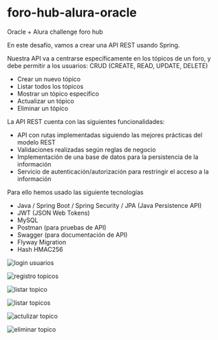 # foro-hub-alura-oracle
Oracle + Alura challenge foro hub

En este desafío, vamos a crear una API REST usando Spring.

Nuestra API va a centrarse específicamente en los tópicos de un foro, y debe permitir a los usuarios:
CRUD (CREATE, READ, UPDATE, DELETE) 
- Crear un nuevo tópico
- Listar todos los tópicos 
- Mostrar un tópico específico
- Actualizar un tópico
- Eliminar un tópico

La API REST cuenta con las siguientes funcionalidades:

- API con rutas implementadas siguiendo las mejores prácticas del modelo REST
- Validaciones realizadas según reglas de negocio
- Implementación de una base de datos para la persistencia de la información
- Servicio de autenticación/autorización para restringir el acceso a la información

Para ello hemos usado las siguiente tecnologías

- Java / Spring Boot / Spring Security / JPA (Java Persistence API)
- JWT (JSON Web Tokens)
- MySQL
- Postman (para pruebas de API)
- Swagger (para documentación de API)
- Flyway Migration
- Hash HMAC256

![login usuarios](https://github.com/user-attachments/assets/0d98ec05-ee9c-476b-9ce0-fd8371c034d0)

![registro topicos](https://github.com/user-attachments/assets/2cbfd8e1-109f-47e2-9355-5e893329a2b0)

![listar topico](https://github.com/user-attachments/assets/5f4f5526-e126-4546-ac36-92c9e6befad9)

![listar topicos](https://github.com/user-attachments/assets/b54de7c7-0f5d-46d4-a426-6e9c65141b15)

![actulizar topico](https://github.com/user-attachments/assets/bb6708a2-14c4-4b01-8586-fb9866dd0f17)

![eliminar topico](https://github.com/user-attachments/assets/d52a5679-e447-4701-bc87-2e97b00cf033)
